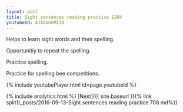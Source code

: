 ```yaml
---
layout: post
title: Sight sentences reading practice 1284
youtubeId: A1ADm66MII8
---
```

 
 
Helps to learn sight words and their spelling.

Opportunitiy to repeat the spelling. 

Practice spelling. 
 
Practice for spelling bee competitions. 
 
{% include youtubePlayer.html id=page.youtubeId %}
 
 
{% include analytics.html %} 
[Next]({{ site.baseurl }}{% link  split1/_posts/2016-09-13-Sight sentences reading practice 708.md%})
 
